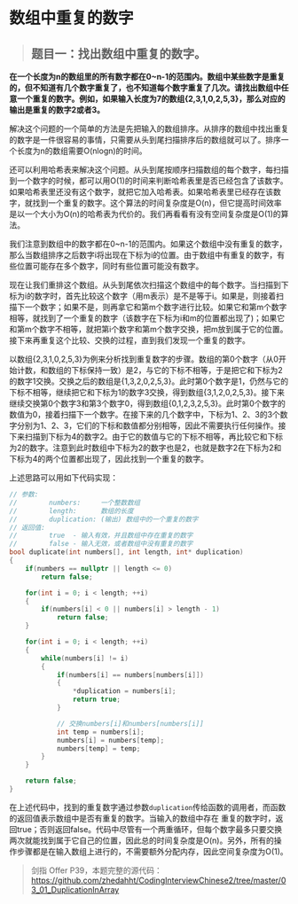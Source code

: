 # 数组中重复的数字

> ## 题目一：找出数组中重复的数字。

**在一个长度为n的数组里的所有数字都在0~n-1的范围内。数组中某些数字是重复的，但不知道有几个数字重复了，也不知道每个数字重复了几次。请找出数组中任意一个重复的数字。例如，如果输入长度为7的数组{2,3,1,0,2,5,3}，那么对应的输出是重复的数字2或者3。**

解决这个问题的一个简单的方法是先把输入的数组排序。从排序的数组中找出重复的数字是一件很容易的事情，只需要从头到尾扫描排序后的数组就可以了。排序一个长度为n的数组需要O(nlogn)的时间。

还可以利用哈希表来解决这个问题。从头到尾按顺序扫描数组的每个数字，每扫描到一个数字的时候，都可以用O(1)的时间来判断哈希表里是否已经包含了该数字。如果哈希表里还没有这个数字，就把它加入哈希表。如果哈希表里已经存在该数字，就找到一个重复的数字。这个算法的时间复杂度是O(n)，但它提高时间效率是以一个大小为O(n)的哈希表为代价的。我们再看看有没有空间复杂度是O(1)的算法。

我们注意到数组中的数字都在0~n-1的范围内。如果这个数组中没有重复的数字，那么当数组排序之后数字i将出现在下标为i的位置。由于数组中有重复的数字，有些位置可能存在多个数字，同时有些位置可能没有数字。

现在让我们重排这个数组。从头到尾依次扫描这个数组中的每个数字。当扫描到下标为i的数字时，首先比较这个数字（用m表示）是不是等于i。如果是，则接着扫描下一个数字；如果不是，则再拿它和第m个数字进行比较。如果它和第m个数字相等，就找到了一个重复的数字（该数字在下标为i和m的位置都出现了)；如果它和第m个数字不相等，就把第i个数字和第m个数字交换，把m放到属于它的位置。接下来再重复这个比较、交换的过程，直到我们发现一个重复的数字。

以数组{2,3,1,0,2,5,3}为例来分析找到重复数字的步骤。数组的第0个数字（从0开始计数，和数组的下标保持一致）是2，与它的下标不相等，于是把它和下标为2的数字1交换。交换之后的数组是{1,3,2,0,2,5,3}。此时第0个数字是1，仍然与它的下标不相等，继续把它和下标为1的数字3交换，得到数组{3,1,2,0,2,5,3}。接下来继续交换第0个数字3和第3个数字0，得到数组{0,1,2,3,2,5,3}。此时第0个数字的数值为0，接着扫描下一个数字。在接下来的几个数字中，下标为1、2、3的3个数字分别为1、2、3，它们的下标和数值都分别相等，因此不需要执行任何操作。接下来扫描到下标为4的数字2。由于它的数值与它的下标不相等，再比较它和下标为2的数字。注意到此时数组中下标为2的数字也是2，也就是数字2在下标为2和下标为4的两个位置都出现了，因此找到一个重复的数字。

上述思路可以用如下代码实现：
```c
// 参数:
//        numbers:     一个整数数组
//        length:      数组的长度
//        duplication: (输出) 数组中的一个重复的数字
// 返回值:             
//        true  - 输入有效，并且数组中存在重复的数字
//        false - 输入无效，或者数组中没有重复的数字
bool duplicate(int numbers[], int length, int* duplication)
{
    if(numbers == nullptr || length <= 0)
        return false;

    for(int i = 0; i < length; ++i)
    {
        if(numbers[i] < 0 || numbers[i] > length - 1)
            return false;
    }

    for(int i = 0; i < length; ++i)
    {
        while(numbers[i] != i)
        {
            if(numbers[i] == numbers[numbers[i]])
            {
                *duplication = numbers[i];
                return true;
            }

            // 交换numbers[i]和numbers[numbers[i]]             
            int temp = numbers[i];
            numbers[i] = numbers[temp];
            numbers[temp] = temp;
        }
    }

    return false;
}
```
在上述代码中，找到的重复数字通过参数`duplication`传给函数的调用者，而函数的返回值表示数组中是否有重复的数字。当输入的数组中存在
重复的数字时，返回true；否则返回false。代码中尽管有一个两重循环，但每个数字最多只要交换两次就能找到属于它自己的位置，因此总的时间复杂度是O(n)。另外，所有的操作步骤都是在输入数组上进行的，不需要额外分配内存，因此空间复杂度为O(1)。

> 剑指 Offer P39，本题完整的源代码：https://github.com/zhedahht/CodingInterviewChinese2/tree/master/03_01_DuplicationInArray